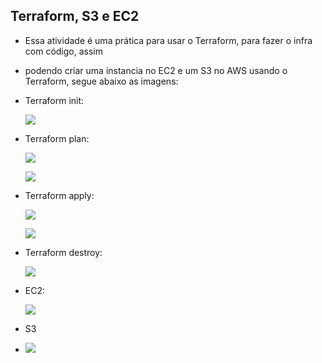 ## Terraform, S3 e EC2

- Essa atividade é uma prática para usar o Terraform, para fazer o infra com código, assim
- podendo criar uma instancia no EC2 e um S3 no AWS usando o Terraform, segue abaixo as imagens:

- Terraform init:
  
  ![](https://github.com/Hypothasis/DevOps-Modulos-IT-Talent/blob/main/Pratica/Terraform%20S3%20e%20EC2/prints/init.png)
  
- Terraform plan:
  
  ![](https://github.com/Hypothasis/DevOps-Modulos-IT-Talent/blob/main/Pratica/Terraform%20S3%20e%20EC2/prints/plan1.png)

   ![](https://github.com/Hypothasis/DevOps-Modulos-IT-Talent/blob/main/Pratica/Terraform%20S3%20e%20EC2/prints/plan2.png)
  
- Terraform apply:
  
  ![](https://github.com/Hypothasis/DevOps-Modulos-IT-Talent/blob/main/Pratica/Terraform%20S3%20e%20EC2/prints/apply1.png)

   ![](https://github.com/Hypothasis/DevOps-Modulos-IT-Talent/blob/main/Pratica/Terraform%20S3%20e%20EC2/prints/apply2.png)
  
- Terraform destroy:

  ![](https://github.com/Hypothasis/DevOps-Modulos-IT-Talent/blob/main/Pratica/Terraform%20S3%20e%20EC2/prints/destroy.png)
  
- EC2:
  
  ![](https://github.com/Hypothasis/DevOps-Modulos-IT-Talent/blob/main/Pratica/Terraform%20S3%20e%20EC2/prints/ec2.png)
  
- S3
- 
  ![](https://github.com/Hypothasis/DevOps-Modulos-IT-Talent/blob/main/Pratica/Terraform%20S3%20e%20EC2/prints/s3.png)
